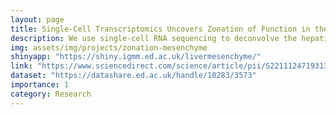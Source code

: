 ```yaml
---
layout: page
title: Single-Cell Transcriptomics Uncovers Zonation of Function in the Mesenchyme during Liver Fibrosis
description: We use single-cell RNA sequencing to deconvolve the hepatic mesenchyme in healthy and fibrotic mouse liver, revealing spatial zonation of HSCs across the hepatic lobule. Our work illustrates the power of single-cell transcriptomics to resolve the key collagen-producing cells driving liver fibrosis with high precision.
img: assets/img/projects/zonation-mesenchyme
shinyapp: "https://shiny.igmm.ed.ac.uk/livermesenchyme/"
link: "https://www.sciencedirect.com/science/article/pii/S2211124719313245"
dataset: "https://datashare.ed.ac.uk/handle/10283/3573"
importance: 1
category: Research
---
```


